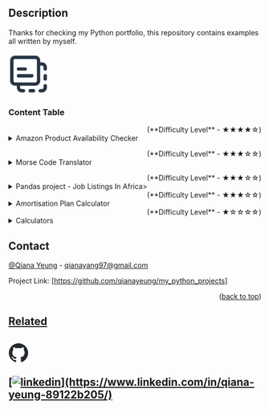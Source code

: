 <h2>Description</h2>
Thanks for checking my Python portfolio, this repository contains examples all written by myself. 
<br />

<!-- PROJECT LOGO -->
<br />
<div align="left">
     <a href="https://github.com/qianayeung/my_python_projects/tree/main">
         <img src="embedded file icon.png" alt="Logo" width="80" height="80"> 

  </a>

  <h3 align="left">Content Table</h3>

  </p>
</div>

</details>
<!DOCTYPE html> 
<html>
<body>
<!-- Amazon Product Availability Checker -->
     <div align="right">(<a>**Difficulty Level** -  ★★★★☆</a>)</div>
<details>
  <summary>Amazon Product Availability Checker</summary>
  <a href="https://github.com/qianayeung/my_python_projects/blob/main/Amazon%20Product%20Availability%20Check">Amazon Product Availability Checker</a>
  <ol>
    <ul>
     <li>The code is a Python script for checking the availability of a product on Amazon and sending an email notification if the product is available.</li>
     <li>It imports several libraries, including `lxml` for parsing HTML, `requests` for making HTTP requests, `schedule` for scheduling tasks, and `smtplib` for sending emails<li>
     <li>The script defines functions for checking the availability of a product (`check`) and sending an email (`sendemail`)</li>
     <li> It also defines a function (`ReadAsin`) to read the product ID and URL from Amazon and call the `check` function to check availability</li>
     <li>The script schedules the `ReadAsin` function to run every minute using the `schedule` library</li>
     <li>Inside the `ReadAsin` function, it checks the availability of a specific product on Amazon and sends an email if the product is available</li>
     <li>The email configuration, including sender email, receiver email, and password, is specified in the script</li>
     <li>It creates a MIME (Multipurpose Internet Mail Extensions) multipart message for the email, attaches a plain text body to the message, and sends the email using the SMTP protocol via Gmail's SMTP server</li>
     </details>

  </p>
</div>
<!DOCTYPE html> 
<html>
<body>
<!-- Morse Code Translator --> 
     <div align="right">(<a>**Difficulty Level** -  ★★★☆☆</a>)</div>
<details>
  <summary>Morse Code Translator</summary><li><a href="https://github.com/qianayeung/my_python_projects/blob/main/Morse%20Code%20Translator">Morse Code Translator</a></li>
      <li>Morse Code translator that encrypts the plain text you input</li>
</details>
        
  </p>
</div>
<!DOCTYPE html> 
<html>
<body>
<!-- Data Science Job Salary -->
     <div align="right">(<a>**Difficulty Level** -  ★★★☆☆</a>)</div>
<details>
<summary>Pandas project - Job Listings In Africa></summary>
     <ol>
 <ul>
   <li>Pandas Project - Job Listings In Africa</li>
<a target="_blank" href="https://anaconda.cloud/api/nbserve/launch_notebook?nb_url=https%3A%2F%2Fanaconda.cloud%2Fapi%2Fprojects%2F865499d1-6c23-4a91-ab73-2a306a933de1%2Fversions%2Fba75769f-4eb2-4548-8187-d7f17ae75fc1%2Ffiles%2Fpandas.ipynb"><img src="https://static.anaconda.cloud/content/a22d04e8445b700f28937ab3231b8cded505d0395c63b7a269696722196d5415"/></a>
</li>
   <li>Pandas Project - University of Regina</li>
<a target="_blank" href=https://anaconda.cloud/api/nbserve/launch_notebook?nb_url=https%3A%2F%2Fanaconda.cloud%2Fapi%2Fprojects%2Faf35732d-735d-4ecf-8fb9-b1d125038a23%2Fversions%2Fbcd6b4c8-e3e0-4965-9457-ded423dc958b%2Ffiles%2Fsalary.ipynb><img src="https://static.anaconda.cloud/content/a22d04e8445b700f28937ab3231b8cded505d0395c63b7a269696722196d5415"/></a></li>

<p align="right">(<a href="#readme-top">back to top</a>)</p>

  </details>
<!DOCTYPE html> 
<html>
<body>
<!-- Amortisation Plan Calculator -->
     <div align="right">(<a>**Difficulty Level** -  ★★★☆☆</a>)</div>
<details>
 <summary>Amortisation Plan Calculator</summary><li><a href="https://github.com/qianayeung/my_python_projects/blob/main/Amortisation%20Plan">Amortisation Plan Calculator</a></li>
 <ol>
 <ul>
    <li>Programme that calculates your monthly installments using the data 'Principal borrowed amount', 'Rate of interest per annum', 'Years to repay the loan'</li> 
    <li>Added def get_input(prompt, expected_type) to confirm type checking and validation</li>
    <li>Added while if function to allow the validation processing and improve user experience</li> 
    <li>Used input() to gater user inputs</li>
    <li>Used try: to calculate the EMI(equated_monthly_installments)</li>


 </details>
<!DOCTYPE html> 
<html>
<body>
<!-- Calculators -->
     <div align="right">(<a>**Difficulty Level** -  ★☆☆☆☆</a>)</div>
<details>
  <summary>Calculators</summary>
     <ol>
 <ul>
     <li><a 
href="https://github.com/qianayeung/my_python_projects/blob/main/calculator%201">Calculator 1</a></li>
     <li><a href="https://github.com/qianayeung/my_python_projects/blob/main/calculator%202">Calculator 2</a>
     <li><a href="https://github.com/qianayeung/my_python_projects/blob/main/calculator_while_loop_recursion">Calculator 3</a></li>



<p align="right">(<a href="#readme-top">back to top</a>)</p>


</details>
<!DOCTYPE html> 
<html>
<body>
<!-- CONTACT -->

## Contact

[@Qiana Yeung]([https://twitter.com/your_username](https://twitter.com/QianaY15132)) - qianayang97@gmail.com

Project Link: [https://github.com/qianayeung/my_python_projects]

<p align="right">(<a href="#readme-top">back to top</a>)</p>


<!--- **Difficulty Level** -  ★☆☆☆☆ -->
<!--- **Difficulty Level** -  ★★☆☆☆ -->
<!--- **Difficulty Level** -  ★★★☆☆ -->
<!--- **Difficulty Level** -  ★★★★☆ -->
<!--- **Difficulty Level** -  ★★★★★ -->

<h2><a href="https://github.com/qianayeung/my_python_projects/edit/Sales-Analysis/README.md">Related</a><h2><div align="left">
     <a href="https://github.com/qianayeung/my_python_projects/blob/main/github-mark.png">
         <img src="github-mark.png" alt="Logo" width="40" height="40">
     
          
[![linkedin](https://img.shields.io/badge/LinkedIn-0077B5?style=for-the-badge&logo=linkedin&logoColor=white")](https://www.linkedin.com/in/qiana-yeung-89122b205/) 

